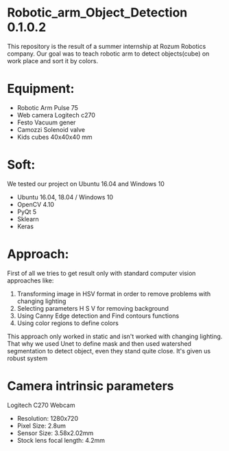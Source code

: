 # Robotic_arm_Object_Detection 0.1.0.2

  This repository is the result of a summer internship at Rozum Robotics company. Our goal was to teach robotic arm to detect objects(cube) on work place and sort it by colors.

# Equipment:

  - Robotic Arm Pulse 75
  - Web camera Logitech c270
  - Festo Vacuum gener
  - Camozzi Solenoid valve
  - Kids cubes 40x40x40 mm

# Soft:

  We tested our project on Ubuntu 16.04 and Windows 10
  - Ubuntu 16.04, 18.04 / Windows 10
  - OpenCV 4.10
  - PyQt 5
  - Sklearn
  - Keras

# Approach:

  First of all we tries to get result only with standard computer vision approaches like:

   1. Transforming image in HSV format in order to remove problems with changing lighting
   2. Selecting parameters H S V for removing background
   3. Using Canny Edge detection and Find contours functions
   4. Using color regions to define colors

  This approach only worked in static and isn't worked with changing lighting. That why we used Unet to define mask and then used watershed segmentation to detect object, even they stand quite close. It's given us robust system

# Camera intrinsic parameters

   Logitech C270 Webcam

   - Resolution: 1280x720
   - Pixel Size: 2.8um
   - Sensor Size: 3.58x2.02mm
   - Stock lens focal length: 4.2mm
